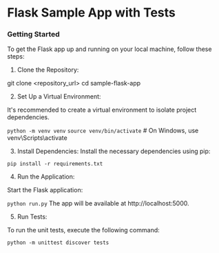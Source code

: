 # Flask Sample App with Tests


### Getting Started
To get the Flask app up and running on your local machine, follow these steps:

1. Clone the Repository:

git clone <repository_url>
cd sample-flask-app <br>

2. Set Up a Virtual Environment:

It's recommended to create a virtual environment to isolate project dependencies. <br>

`python -m venv venv` 
`source venv/bin/activate`  # On Windows, use venv\Scripts\activate <br>

3. Install Dependencies:
Install the necessary dependencies using pip: <br>

`pip install -r requirements.txt`

4. Run the Application:

Start the Flask application: <br>

`python run.py`
The app will be available at http://localhost:5000. <br>

5. Run Tests:

To run the unit tests, execute the following command: <br>

`python -m unittest discover tests`